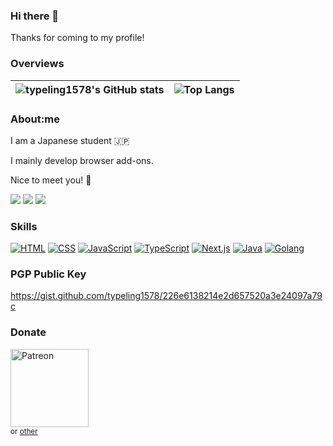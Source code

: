 ### Hi there 👋

Thanks for coming to my profile!

### Overviews

| <img align="center" src="https://github-readme-stats.typeling1578.dev/?username=typeling1578&show_icons=true&theme=transparent&hide_border=true" alt="typeling1578's GitHub stats" /> | <img align="center" src="https://github-readme-stats.typeling1578.dev/top-langs/?username=typeling1578&theme=transparent&layout=compact&hide_border=true&exclude_repo=icns-code-cross-platform,Vivaldia,dino-game,com.android.music" alt="Top Langs" /> |
| ------------- | ------------- |

### About:me
I am a Japanese student 🇯🇵

I mainly develop browser add-ons.

Nice to meet you! 🤝

[![](https://img.shields.io/badge/Twitter-typeling1578-1d9bf0.svg?style=for-the-badge&logo=twitter&logoColor=ffffff)](https://twitter.com/typeling1578)
[![](https://img.shields.io/badge/Misskey-typeling1578@misskey.typeling1578.dev-9ec23f.svg?style=for-the-badge&logo=misskey&logoColor=ffffff)]()
[![](https://img.shields.io/badge/YouTube-typeling1578-ff0000.svg?style=for-the-badge&logo=youtube&logoColor=ffffff)](https://www.youtube.com/channel/UCW_yItmX2SbJDiOYBRXn1ZA)


### Skills
[![HTML](https://img.shields.io/badge/-HTML-dd4b25.svg?style=flat-square&logo=html5&logoColor=ffffff)]()
[![CSS](https://img.shields.io/badge/-CSS-254bdd.svg?style=flat-square&logo=css3&logoColor=ffffff)]()
[![JavaScript](https://img.shields.io/badge/-JavaScript-efd81d.svg?style=flat-square&logo=javascript&logoColor=000000)]()
[![TypeScript](https://img.shields.io/badge/-TypeScript-2d79c7.svg?style=flat-square&logo=javascript&logoColor=ffffff)]()
[![Next.js](https://img.shields.io/badge/-Next.js-000000.svg?style=flat-square&logo=next.js&logoColor=ffffff)]()
[![Java](https://img.shields.io/badge/-Java-ec2025.svg?style=flat-square&logo=openjdk&logoColor=ffffff)]()
[![Golang](https://img.shields.io/badge/-Golang-2cb6aa.svg?style=flat-square&logo=go&logoColor=ffffff)]()

### PGP Public Key
https://gist.github.com/typeling1578/226e6138214e2d657520a3e24097a79c

### Donate

<a href="https://patreon.com/typeling1578"><img width="125" src="https://c5.patreon.com/external/logo/become_a_patron_button.png" alt="Patreon" /></a>
<br>
<small>or [other](https://gist.github.com/typeling1578/4f703cbdae1de5a7ab3a738a0ac09b68)</small>
